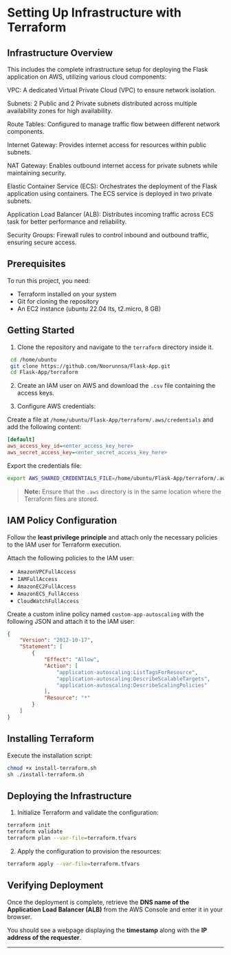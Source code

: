 # Setting Up Infrastructure with Terraform

## Infrastructure Overview

This includes the complete infrastructure setup for deploying the Flask application on AWS, utilizing various cloud components:

VPC: A dedicated Virtual Private Cloud (VPC) to ensure network isolation.

Subnets: 2 Public and 2 Private subnets distributed across multiple availability zones for high availability.

Route Tables: Configured to manage traffic flow between different network components.

Internet Gateway: Provides internet access for resources within public subnets.

NAT Gateway: Enables outbound internet access for private subnets while maintaining security.

Elastic Container Service (ECS): Orchestrates the deployment of the Flask application using containers. The ECS service is deployed in two private subnets.

Application Load Balancer (ALB):  Distributes incoming traffic across ECS task for better performance and reliability.

Security Groups: Firewall rules to control inbound and outbound traffic, ensuring secure access.

## Prerequisites
To run this project, you need:
- Terraform installed on your system
- Git for cloning the repository
- An EC2 instance (ubuntu 22.04 lts, t2.micro, 8 GB)

## Getting Started

1. Clone the repository and navigate to the `terraform` directory inside it.

```bash
 cd /home/ubuntu
 git clone https://github.com/Noorunnsa/Flask-App.git
 cd Flask-App/terraform
```

2. Create an IAM user on AWS and download the `.csv` file containing the access keys.

3. Configure AWS credentials:

Create a file at `/home/ubuntu/Flask-App/terraform/.aws/credentials` and add the following content:

```ini
[default]
aws_access_key_id=<enter_access_key_here>
aws_secret_access_key=<enter_secret_access_key_here>
```
 Export the credentials file:

```bash
export AWS_SHARED_CREDENTIALS_FILE=/home/ubuntu/Flask-App/terraform/.aws/credentials
```

> **Note:** Ensure that the `.aws` directory is in the same location where the Terraform files are stored.

## IAM Policy Configuration

Follow the **least privilege principle** and attach only the necessary policies to the IAM user for Terraform execution.

Attach the following policies to the IAM user:
- `AmazonVPCFullAccess`
- `IAMFullAccess`
- `AmazonEC2FullAccess`
- `AmazonECS_FullAccess`
- `CloudWatchFullAccess`

Create a custom inline policy named `custom-app-autoscaling` with the following JSON and attach it to the IAM user:

```json
{
    "Version": "2012-10-17",
    "Statement": [
        {
            "Effect": "Allow",
            "Action": [
                "application-autoscaling:ListTagsForResource",
                "application-autoscaling:DescribeScalableTargets",
                "application-autoscaling:DescribeScalingPolicies"
            ],
            "Resource": "*"
        }
    ]
}
```

## Installing Terraform

Execute the installation script:

```bash
chmod +x install-terraform.sh
sh ./install-terraform.sh
```

## Deploying the Infrastructure

1. Initialize Terraform and validate the configuration:

```bash
terraform init
terraform validate
terraform plan --var-file=terraform.tfvars
```

2. Apply the configuration to provision the resources:

```bash
terraform apply --var-file=terraform.tfvars
```

## Verifying Deployment

Once the deployment is complete, retrieve the **DNS name of the Application Load Balancer (ALB)** from the AWS Console and enter it in your browser.

You should see a webpage displaying the **timestamp** along with the **IP address of the requester**.

---
